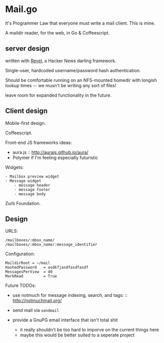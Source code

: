 # Mail.go

It's Programmer Law that everyone must write a mail client. This is
mine.

A maildir reader, for the web, in Go & Coffeescript.

## server design

written with
[Revel](http://robfig.github.io/revel/manual/organization.html), a
Hacker News darling framework.

Single-user, hardcoded username/password hash authentication.

Should be comfortable running on an NFS-mounted homedir with longish
lookup times -- we musn't be writing any sort of files!

leave room for expanded functionality in the future. 

## Client design

Mobile-first design.

Coffeescript.

Front-end JS frameworks ideas:

- aura.js :: http://aurajs.github.io/aura/
- Polymer if I'm feeling especially futuristic

Widgets:
    
    - Mailbox preview widget
    - Message widget
        - message header
        - message footer
        - message body

Zurb Foundation.

## Design

URLS:

    /mailboxes/:mbox_name/
    /mailboxes/:mbox_name/:message_identifier

Configuration:

    MaildirRoot = ~/mail
    HashedPassword   = asdkfjasdfasdfasdf
    MessagesPerView  = 40
    MarkRead         = True
    
Future TODOs:

- use notmuch for message indexing, search, and tags: ::
  http://notmuchmail.org/

- send mail via `sendmail`
- provide a GnuPG email interface that isn't total shit
    - it really shouldn't be too hard to imporve on the current things
      here
    - maybe this would be better suited to a seperate project
